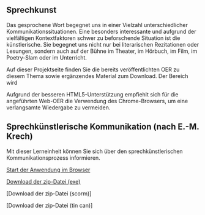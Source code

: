 ## Sprechkunst 

Das gesprochene Wort begegnet uns in einer Vielzahl unterschiedlicher Kommunikationssituationen. Eine besonders interessante und aufgrund der vielfältigen Kontextfaktoren schwer zu beforschende Situation ist die künstlerische. 
Sie begegnet uns nicht nur bei literarischen Rezitationen oder Lesungen, sondern auch auf der Bühne im Theater, im Hörbuch, im Film, im Poetry-Slam oder im Unterricht. 

Auf dieser Projektseite finden Sie die bereits veröffentlichten OER zu diesem Thema sowie ergänzendes Material zum Download. Der Bereich wird  

Aufgrund der besseren HTML5-Unterstützung empfiehlt sich für die angeführten Web-OER die Verwendung des Chrome-Browsers, um eine verlangsamte Wiedergabe zu vermeiden. 

## Sprechkünstlerische Kommunikation (nach E.-M. Krech)
Mit dieser Lerneinheit können Sie sich über den sprechkünstlerischen Kommunikationsprozess informieren. 

[Start der Anwendung im Browser](https://wissualisierung.github.io/sprechkunst/krech/story.html)

[Download der zip-Datei (exe)](https://wissualisierung.github.io/sprechkunst/krech/Sprechkuenstlerische%20Kommunikation%20-%20WIN.zip)

[Download der zip-Datei (scorm)]

[Download der zip-Datei (tin can)]

